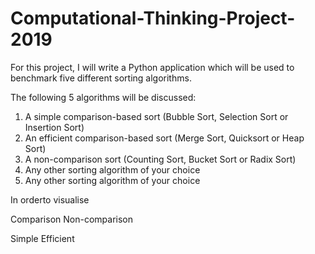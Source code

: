 # Computational-Thinking-Project-2019

For this project, I will write a Python application which will be used to benchmark five different sorting algorithms. 

The following 5 algorithms will be discussed:

1. A simple comparison-based sort (Bubble Sort, Selection Sort or Insertion Sort)
2. An efficient comparison-based sort (Merge Sort, Quicksort or Heap Sort)
3. A non-comparison sort (Counting Sort, Bucket Sort or Radix Sort)
4. Any other sorting algorithm of your choice
5. Any other sorting algorithm of your choice

In orderto visualise 

Comparison 
Non-comparison


Simple
Efficient 

